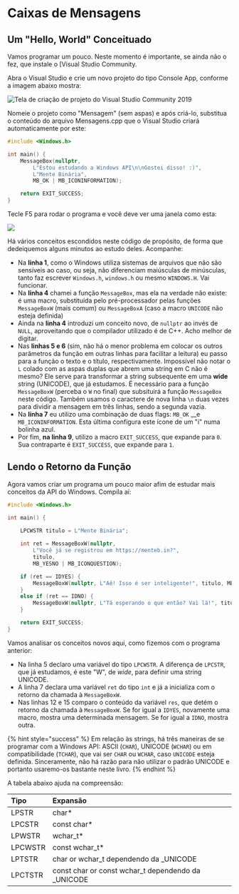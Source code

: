 # Caixas de Mensagens

## Um "Hello, World" Conceituado

Vamos programar um pouco. Neste momento é importante, se ainda não o fez, que instale o [Visual Studio Community.

Abra o Visual Studio e crie um novo projeto do tipo Console App, conforme a imagem abaixo mostra:

![Tela de cria&#xE7;&#xE3;o de projeto do Visual Studio Community 2019](../.gitbook/assets/vs_console_cpp_app.png)

Nomeie o projeto como "Mensagem" \(sem aspas\) e após criá-lo, substitua o conteúdo do arquivo Mensagens.cpp que o Visual Studio criará automaticamente por este:

```c
#include <Windows.h>

int main() {
	MessageBox(nullptr,
		L"Estou estudando a Windows API\n\nGostei disso! :)",
		L"Mente Binária",
		MB_OK | MB_ICONINFORMATION);

	return EXIT_SUCCESS;
}
```

Tecle F5 para rodar o programa e você deve ver uma janela como esta:

![](../.gitbook/assets/msgboxw.png)

Há vários conceitos escondidos neste código de propósito, de forma que dedeiquemos alguns minutos ao estudo deles. Acompanhe:

* Na **linha 1**, como o Windows utiliza sistemas de arquivos que não são sensíveis ao caso, ou seja, não diferenciam maiúsculas de minúsculas, tanto faz escrever `Windows.h`, `windows.h` ou mesmo `WINDOWS.H`. Vai funcionar.
* Na **linha 4** chamei a função `MessageBox`, mas ela na verdade não existe: é uma macro, substituída pelo pré-processador pelas funções `MessageBoxW` \(mais comum\) ou `MessageBoxA` \(caso a macro `UNICODE` não esteja definida\)
* Ainda na **linha 4** introduzi um conceito novo, de `nullptr` ao invés de `NULL`, aproveitando que o compilador utilizado é de C++. Acho melhor de digitar.
* Nas **linhas 5 e 6** \(sim, não há o menor problema em colocar os outros parâmetros da função em outras linhas para facilitar a leitura\) eu passo para a função o texto e o título, respectivamente. Impossível não notar o `L` colado com as aspas duplas que abrem uma string em C não é mesmo? Ele serve para transformar a string subsequente em uma **wide** string \(UNICODE\), que já estudamos. É necessário para a função `MessageBoxW` \(perceba o `W` no final\) que subsituirá a função `MessageBox` neste código. Também usamos o caractere de nova linha `\n` duas vezes para dividir a mensagem em três linhas, sendo a segunda vazia.
* Na **linha 7** eu utilizo uma combinação de duas flags: `MB_OK` __e `MB_ICONINFORMATION`. Esta última configura este ícone de um "i" numa bolinha azul.
* Por fim, **na linha 9**, utilizo a macro `EXIT_SUCCESS`, que expande para `0`. Sua contraparte é `EXIT_SUCCESS`, que expande para `1`.

## Lendo o Retorno da Função

Agora vamos criar um programa um pouco maior afim de estudar mais conceitos da API do Windows. Compila aí:

```cpp
#include <Windows.h>

int main() {

	LPCWSTR titulo = L"Mente Binária";
	
	int ret = MessageBoxW(nullptr,
		L"Você já se registrou em https://menteb.in?",
		titulo,
		MB_YESNO | MB_ICONQUESTION);

	if (ret == IDYES) {
		MessageBoxW(nullptr, L"Aê! Isso é ser inteligente!", titulo, MB_OK);
	}
	else if (ret == IDNO) {
		MessageBoxW(nullptr, L"Tá esperando o que então? Vai lá!", titulo, MB_OK); 
	}

	return EXIT_SUCCESS;
}
```

Vamos analisar os conceitos novos aqui, como fizemos com o programa anterior:

* Na linha 5 declaro uma variável do tipo `LPCWSTR`. A diferença de `LPCSTR`, que já estudamos, é este "W", de _wide_, para definir uma string UNICODE.
* A linha 7 declara uma variável `ret` do tipo `int` e já a inicializa com o retorno da chamada à `MessageBoxW`.
* Nas linhas 12 e 15 comparo o conteúdo da variável `res`, que detém o retorno da chamada à `MessageBoxW`. Se for igual a `IDYES`, novamente uma macro, mostra uma determinada mensagem. Se for igual a `IDNO`, mostra outra.

{% hint style="success" %}
Em relação às strings, há três maneiras de se programar com a Windows API: ASCII \(`CHAR`\), UNICODE \(`WCHAR`\) ou em compatibilidade \(`TCHAR`\), que vai ser `CHAR` ou `WCHAR`, caso `UNICODE` esteja definida. Sinceramente, não há razão para não utilizar o padrão UNICODE e portanto usaremo-os bastante neste livro.
{% endhint %}

A tabela abaixo ajuda na compreensão:

| Tipo | Expansão |
| :--- | :--- |
| LPSTR | char\* |
| LPCSTR | const char\* |
| LPWSTR | wchar\_t\* |
| LPCWSTR | const wchar\_t\* |
| LPTSTR | char or wchar\_t dependendo da \_UNICODE |
| LPCTSTR | const char or const wchar\_t dependendo da \_UNICODE |

